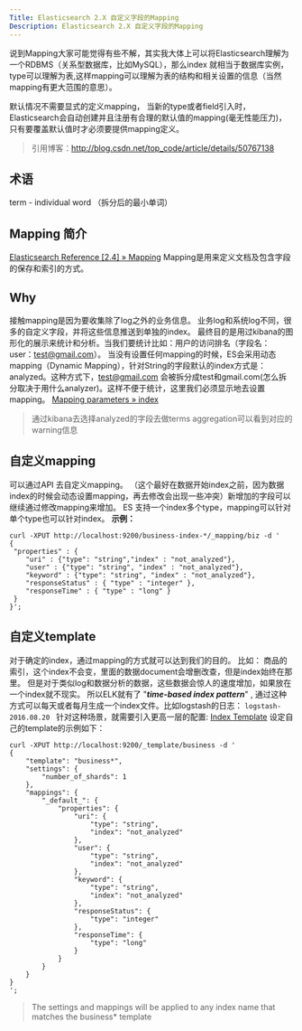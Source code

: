 ```yaml
---
Title: Elasticsearch 2.X 自定义字段的Mapping
Description: Elasticsearch 2.X 自定义字段的Mapping
---
```

说到Mapping大家可能觉得有些不解，其实我大体上可以将Elasticsearch理解为一个RDBMS（关系型数据库，比如MySQL），那么index 就相当于数据库实例，type可以理解为表,这样mapping可以理解为表的结构和相关设置的信息（当然mapping有更大范围的意思）。

默认情况不需要显式的定义mapping， 当新的type或者field引入时，Elasticsearch会自动创建并且注册有合理的默认值的mapping(毫无性能压力)， 只有要覆盖默认值时才必须要提供mapping定义。
> 引用博客：http://blog.csdn.net/top_code/article/details/50767138
## 术语
term - individual word （拆分后的最小单词）
## Mapping 简介
[Elasticsearch Reference [2.4] » Mapping](https://www.elastic.co/guide/en/elasticsearch/reference/2.4/mapping.html)
Mapping是用来定义文档及包含字段的保存和索引的方式。
## Why
接触mapping是因为要收集除了log之外的业务信息。 业务log和系统log不同，很多的自定义字段，并将这些信息推送到单独的index。 最终目的是用过kibana的图形化的展示来统计和分析。当我们要统计比如：用户的访问排名（字段名：user：test@gmail.com）。 当没有设置任何mapping的时候，ES会采用动态mapping（Dynamic Mapping），针对String的字段默认的index方式是：analyzed。这种方式下，test@gmail.com 会被拆分成test和gmail.com(怎么拆分取决于用什么analyzer)。这样不便于统计，这里我们必须显示地去设置mapping。
 [Mapping parameters » index](https://www.elastic.co/guide/en/elasticsearch/reference/2.4/mapping-index.html) 
 > 通过kibana去选择analyzed的字段去做terms aggregation可以看到对应的warning信息
## 自定义mapping
可以通过API 去自定义mapping。 （这个最好在数据开始index之前，因为数据index的时候会动态设置mapping，再去修改会出现一些冲突）新增加的字段可以继续通过修改mapping来增加。  ES 支持一个index多个type，mapping可以针对单个type也可以针对index。
**示例：**

```
curl -XPUT http://localhost:9200/business-index-*/_mapping/biz -d '
{
 "properties" : {
    "uri" : {"type": "string","index" : "not_analyzed"},
    "user" : {"type": "string", "index" : "not_analyzed"},
	"keyword" : {"type": "string", "index" : "not_analyzed"},
    "responseStatus" : { "type" : "integer" },
    "responseTime" : { "type" : "long" }
 }
}';
```

## 自定义template
对于确定的index，通过mapping的方式就可以达到我们的目的。 比如： 商品的索引，这个index不会变，里面的数据document会增删改查，但是index始终在那里。 
但是对于类似log和数据分析的数据，这些数据会惊人的速度增加，如果放在一个index就不现实。 所以ELK就有了 "***time-based index pattern***" , 通过这种方式可以每天或者每月生成一个index文件。比如logstash的日志： `logstash-2016.08.20 ` 针对这种场景，就需要引入更高一层的配置: [Index Template](https://www.elastic.co/guide/en/elasticsearch/reference/2.4/indices-templates.html) 
设定自己的template的示例如下：

```
curl -XPUT http://localhost:9200/_template/business -d '
{
	"template": "business*",
	"settings": {
		"number_of_shards": 1
	},
	"mappings": {
		"_default_": {
			"properties": {
				"uri": {
					"type": "string",
					"index": "not_analyzed"
				},
				"user": {
					"type": "string",
					"index": "not_analyzed"
				},
				"keyword": {
					"type": "string",
					"index": "not_analyzed"
				},
				"responseStatus": {
					"type": "integer"
				},
				"responseTime": {
					"type": "long"
				}
			}
		}
	}
}
';
```
> The settings and mappings will be applied to any index name that matches the business* template

